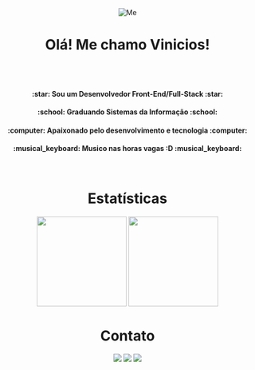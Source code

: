  <div align = "center" >
 <img align = "center" alt="Me" widht"300px" src="https://64.media.tumblr.com/2d0af9c90d1b1107313cc20bda01548a/tumblr_outwxnanpp1u79o2lo1_1280.gifv">
 </div>


<div align = "center" >
   <h1>Olá! Me chamo Vinicios!</h1>
</div>
  
   <div align = "center">
   <br>
   <br>
   <div align = "center" >
      <h4> :star: Sou um Desenvolvedor Front-End/Full-Stack :star:</h4>
      <h4> :school: Graduando Sistemas da Informação :school: </h4>
      <h4> :computer: Apaixonado pelo desenvolvimento e tecnologia :computer: </h4>
      <h4> :musical_keyboard: Musico nas horas vagas :D :musical_keyboard: </h4>
   </div>
   <br>
   
   
       
   
   </div>

<div align = "center" >
   <h1>Estatísticas</h1>
</div>

<div align="center">
    <img height="180em"  src="https://github-readme-stats.vercel.app/api/top-langs/?username=crohnaro&layout=compact&langs_count=16&theme=dark"/>
    <img height="180em" src ="https://github-readme-stats.vercel.app/api?username=crohnaro&show_icons=true&theme=dark&include_all_commits=true&count_private=true"/>
</div>
  

    
 <div align = "center" >
   <h1>Contato</h1>
</div>  
  
<div align ="center" >
  <a href="https://www.linkedin.com/in/vinicios-cararine/" target="_blank"><img src="https://img.shields.io/badge/LinkedIn-0077B5?style=for-the-badge&logo=linkedin&logoColor=white"></a>
  <a href="https://www.instagram.com/me_and_my_hatred/" target="_blank"><img src="https://img.shields.io/badge/Instagram-E4405F?style=for-the-badge&logo=instagram&logoColor=white"></a>
  <a href = "mailto:crohnarodev@gmail.com" target="_blank"><img src="https://img.shields.io/badge/Gmail-D14836?style=for-the-badge&logo=gmail&logoColor=white" target="_blank"</a>
   
</div>


